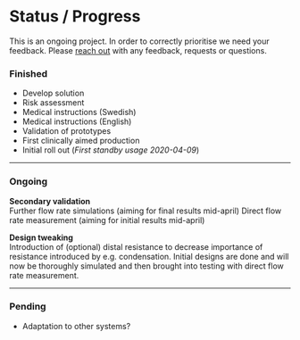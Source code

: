 # Status / Progress

This is an ongoing project. In order to correctly prioritise we need your feedback. Please [reach out](contact.html) with any feedback, requests or questions.

### Finished

- Develop solution
- Risk assessment
- Medical instructions (Swedish)
- Medical instructions (English)
- Validation of prototypes
- First clinically aimed production
- Initial roll out (_First standby usage 2020-04-09_)

---

### Ongoing

**Secondary validation**<br>
Further flow rate simulations (aiming for final results mid-april)
Direct flow rate measurement (aiming for initial results mid-april)

**Design tweaking**<br>
Introduction of (optional) distal resistance to decrease importance of resistance introduced by e.g. condensation. Initial designs are done and will now be thoroughly simulated and then brought into testing with direct flow rate measurement.

---

### Pending

- Adaptation to other systems?

